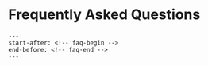 # Frequently Asked Questions

```{include} ../README.md
---
start-after: <!-- faq-begin -->
end-before: <!-- faq-end -->
---
```
